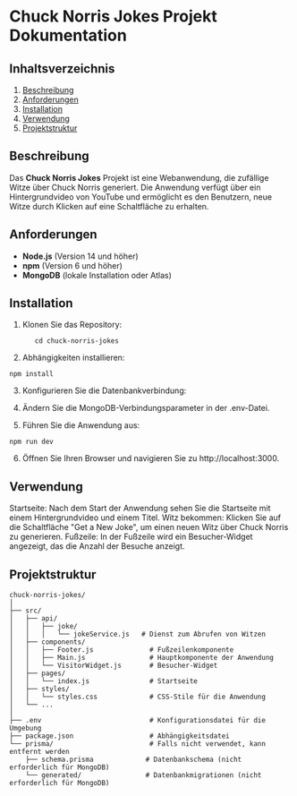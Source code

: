 # Chuck Norris Jokes Projekt Dokumentation

## Inhaltsverzeichnis
1. [Beschreibung](#beschreibung)
2. [Anforderungen](#anforderungen)
3. [Installation](#installation)
4. [Verwendung](#verwendung)
5. [Projektstruktur](#projektstruktur)

## Beschreibung
Das **Chuck Norris Jokes** Projekt ist eine Webanwendung, die zufällige Witze über Chuck Norris generiert. Die Anwendung verfügt über ein Hintergrundvideo von YouTube und ermöglicht es den Benutzern, neue Witze durch Klicken auf eine Schaltfläche zu erhalten.

## Anforderungen
- **Node.js** (Version 14 und höher)
- **npm** (Version 6 und höher)
- **MongoDB** (lokale Installation oder Atlas)

## Installation
1. Klonen Sie das Repository:
   ```git clone https://github.com/username/chuck-norris-jokes.git
      cd chuck-norris-jokes
   ```
2. Abhängigkeiten installieren:
   
```npm install```

3. Konfigurieren Sie die Datenbankverbindung:

4. Ändern Sie die MongoDB-Verbindungsparameter in der .env-Datei.
5. Führen Sie die Anwendung aus:

```npm run dev```

6. Öffnen Sie Ihren Browser und navigieren Sie zu http://localhost:3000.

## Verwendung
Startseite: Nach dem Start der Anwendung sehen Sie die Startseite mit einem Hintergrundvideo und einem Titel.
Witz bekommen: Klicken Sie auf die Schaltfläche "Get a New Joke", um einen neuen Witz über Chuck Norris zu generieren.
Fußzeile: In der Fußzeile wird ein Besucher-Widget angezeigt, das die Anzahl der Besuche anzeigt.

## Projektstruktur
```
chuck-norris-jokes/
│
├── src/
│   ├── api/
│   │   ├── joke/
│   │   │   └── jokeService.js   # Dienst zum Abrufen von Witzen
│   ├── components/
│   │   ├── Footer.js              # Fußzeilenkomponente
│   │   ├── Main.js                # Hauptkomponente der Anwendung
│   │   └── VisitorWidget.js       # Besucher-Widget
│   ├── pages/
│   │   └── index.js               # Startseite
│   ├── styles/
│   │   └── styles.css             # CSS-Stile für die Anwendung
│   └── ...
│
├── .env                           # Konfigurationsdatei für die Umgebung
├── package.json                   # Abhängigkeitsdatei
└── prisma/                        # Falls nicht verwendet, kann entfernt werden
    ├── schema.prisma             # Datenbankschema (nicht erforderlich für MongoDB)
    └── generated/                # Datenbankmigrationen (nicht erforderlich für MongoDB)
```   
